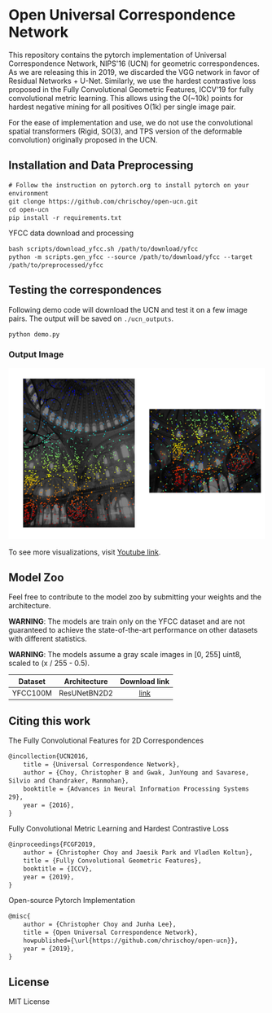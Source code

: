 # Open Universal Correspondence Network

This repository contains the pytorch implementation of Universal Correspondence
Network, NIPS'16 (UCN) for geometric correspondences.  As we are releasing this
in 2019, we discarded the VGG network in favor of Residual Networks + U-Net.
Similarly, we use the hardest contrastive loss proposed in the Fully
Convolutional Geometric Features, ICCV'19 for fully convolutional metric
learning. This allows using the O(~10k) points for hardest negative mining for
all positives O(1k) per single image pair.

For the ease of implementation and use, we do not use the convolutional spatial
transformers (Rigid, SO(3), and TPS version of the deformable convolution)
originally proposed in the UCN.


## Installation and Data Preprocessing

```
# Follow the instruction on pytorch.org to install pytorch on your environment
git clonge https://github.com/chrischoy/open-ucn.git
cd open-ucn
pip install -r requirements.txt
```

YFCC data download and processing

```
bash scripts/download_yfcc.sh /path/to/download/yfcc
python -m scripts.gen_yfcc --source /path/to/download/yfcc --target /path/to/preprocessed/yfcc
```

## Testing the correspondences

Following demo code will download the UCN and test it on a few image pairs.
The output will be saved on `./ucn_outputs`.

```
python demo.py
```

### Output Image

![h000](imgs/h000.png)

To see more visualizations, visit [Youtube link](https://youtu.be/FisWYwbEtno).


## Model Zoo

Feel free to contribute to the model zoo by submitting your weights and the architecture.

**WARNING**: The models are train only on the YFCC dataset and are not guaranteed to achieve the state-of-the-art performance on other datasets with different statistics.

**WARNING**: The models assume a gray scale images in [0, 255] uint8, scaled to (x / 255 - 0.5).

| Dataset  | Architecture | Download link |
|:--------:|:------------:|:-------------:|
| YFCC100M | ResUNetBN2D2 | [link](https://node1.chrischoy.org/data/publications/ucn/ResUNetBN2D2-YFCC100train-100epoch.pth) |


## Citing this work

The Fully Convolutional Features for 2D Correspondences

```
@incollection{UCN2016,
    title = {Universal Correspondence Network},
    author = {Choy, Christopher B and Gwak, JunYoung and Savarese, Silvio and Chandraker, Manmohan},
    booktitle = {Advances in Neural Information Processing Systems 29},
    year = {2016},
}
```

Fully Convolutional Metric Learning and Hardest Contrastive Loss

```
@inproceedings{FCGF2019,
    author = {Christopher Choy and Jaesik Park and Vladlen Koltun},
    title = {Fully Convolutional Geometric Features},
    booktitle = {ICCV},
    year = {2019},
}
```

Open-source Pytorch Implementation

```
@misc{
    author = {Christopher Choy and Junha Lee},
    title = {Open Universal Correspondence Network},
    howpublished={\url{https://github.com/chrischoy/open-ucn}},
    year = {2019},
}
```

## License

MIT License
